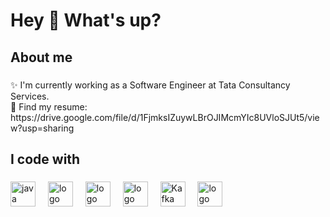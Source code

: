 <h1 align="left">Hey 👋 What's up?</h1>



<h2 align="left">About me</h2>

###

<p align="left">✨ I'm currently working as a Software Engineer at Tata Consultancy Services.<br>🎯 Find my resume: https://drive.google.com/file/d/1FjmksIZuywLBrOJIMcmYIc8UVloSJUt5/view?usp=sharing <br></p>

###

<h2 align="left">I code with</h2>

###

<div align="left">
  <img src="https://cdn.jsdelivr.net/gh/devicons/devicon/icons/java/java-original.svg" height="40" alt="java logo"  />
  <img width="12" />
  <img src="https://cdn.jsdelivr.net/gh/devicons/devicon/icons/spring/spring-original.svg" height="40" alt=" logo"  />
  <img width="12" />
  <img src="https://cdn.jsdelivr.net/gh/devicons/devicon/icons/git/git-original.svg" height="40" alt=" logo"  />
  <img width="12" />
  <img src="https://cdn.jsdelivr.net/gh/devicons/devicon/icons/postgresql/postgresql-original.svg" height="40" alt="logo"  />
  <img width="12" />
  <img src="https://kafka.apache.org/images/apache-kafka.png" alt="Kafka" width="40" height="40"/>
  <img width="12" />
  <img src="https://cdn.jsdelivr.net/gh/devicons/devicon/icons/mysql/mysql-original.svg" height="40" alt=" logo"  />
  
</div>

###
